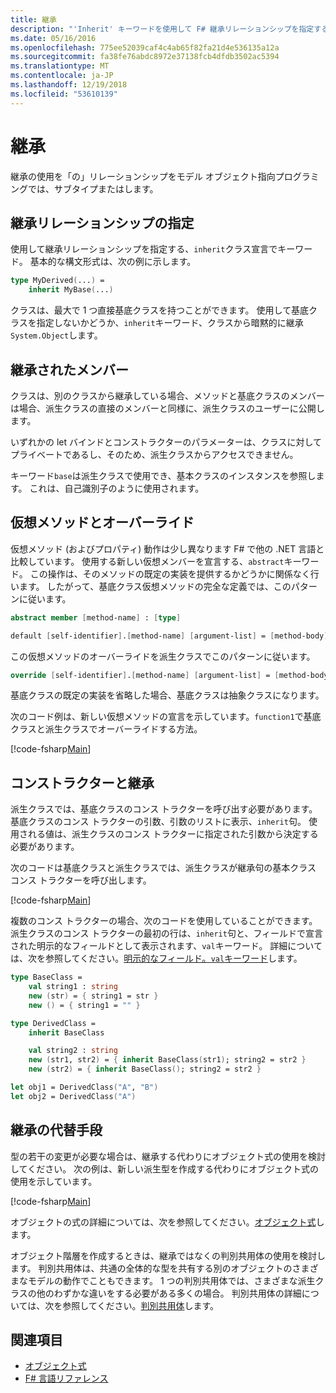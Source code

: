 ```yaml
---
title: 継承
description: "'Inherit' キーワードを使用して F# 継承リレーションシップを指定する方法について説明します。"
ms.date: 05/16/2016
ms.openlocfilehash: 775ee52039caf4c4ab65f82fa21d4e536135a12a
ms.sourcegitcommit: fa38fe76abdc8972e37138fcb4dfdb3502ac5394
ms.translationtype: MT
ms.contentlocale: ja-JP
ms.lasthandoff: 12/19/2018
ms.locfileid: "53610139"
---
```

# <a name="inheritance"></a>継承

継承の使用を「の」リレーションシップをモデル オブジェクト指向プログラミングでは、サブタイプまたはします。

## <a name="specifying-inheritance-relationships"></a>継承リレーションシップの指定

使用して継承リレーションシップを指定する、`inherit`クラス宣言でキーワード。 基本的な構文形式は、次の例に示します。

```fsharp
type MyDerived(...) =
    inherit MyBase(...)
```

クラスは、最大で 1 つ直接基底クラスを持つことができます。 使用して基底クラスを指定しないかどうか、`inherit`キーワード、クラスから暗黙的に継承`System.Object`します。

## <a name="inherited-members"></a>継承されたメンバー

クラスは、別のクラスから継承している場合、メソッドと基底クラスのメンバーは場合、派生クラスの直接のメンバーと同様に、派生クラスのユーザーに公開します。

いずれかの let バインドとコンストラクターのパラメーターは、クラスに対してプライベートであるし、そのため、派生クラスからアクセスできません。

キーワード`base`は派生クラスで使用でき、基本クラスのインスタンスを参照します。 これは、自己識別子のように使用されます。

## <a name="virtual-methods-and-overrides"></a>仮想メソッドとオーバーライド

仮想メソッド (およびプロパティ) 動作は少し異なります F# で他の .NET 言語と比較しています。 使用する新しい仮想メンバーを宣言する、`abstract`キーワード。 この操作は、そのメソッドの既定の実装を提供するかどうかに関係なく行います。 したがって、基底クラス仮想メソッドの完全な定義では、このパターンに従います。

```fsharp
abstract member [method-name] : [type]

default [self-identifier].[method-name] [argument-list] = [method-body]
```

この仮想メソッドのオーバーライドを派生クラスでこのパターンに従います。

```fsharp
override [self-identifier].[method-name] [argument-list] = [method-body]
```

基底クラスの既定の実装を省略した場合、基底クラスは抽象クラスになります。

次のコード例は、新しい仮想メソッドの宣言を示しています。`function1`で基底クラスと派生クラスでオーバーライドする方法。

[!code-fsharp[Main](../../../samples/snippets/fsharp/lang-ref-1/snippet2601.fs)]

## <a name="constructors-and-inheritance"></a>コンストラクターと継承

派生クラスでは、基底クラスのコンス トラクターを呼び出す必要があります。 基底クラスのコンス トラクターの引数、引数のリストに表示、`inherit`句。 使用される値は、派生クラスのコンス トラクターに指定された引数から決定する必要があります。

次のコードは基底クラスと派生クラスでは、派生クラスが継承句の基本クラス コンス トラクターを呼び出します。

[!code-fsharp[Main](../../../samples/snippets/fsharp/lang-ref-1/snippet2602.fs)]

複数のコンス トラクターの場合、次のコードを使用していることができます。 派生クラスのコンス トラクターの最初の行は、`inherit`句と、フィールドで宣言された明示的なフィールドとして表示されます、`val`キーワード。 詳細については、次を参照してください。[明示的なフィールド。`val`キーワード](members/explicit-fields-the-val-keyword.md)します。

```fsharp
type BaseClass =
    val string1 : string
    new (str) = { string1 = str }
    new () = { string1 = "" }

type DerivedClass =
    inherit BaseClass

    val string2 : string
    new (str1, str2) = { inherit BaseClass(str1); string2 = str2 }
    new (str2) = { inherit BaseClass(); string2 = str2 }

let obj1 = DerivedClass("A", "B")
let obj2 = DerivedClass("A")
```

## <a name="alternatives-to-inheritance"></a>継承の代替手段

型の若干の変更が必要な場合は、継承する代わりにオブジェクト式の使用を検討してください。 次の例は、新しい派生型を作成する代わりにオブジェクト式の使用を示しています。

[!code-fsharp[Main](../../../samples/snippets/fsharp/lang-ref-1/snippet2603.fs)]

オブジェクトの式の詳細については、次を参照してください。[オブジェクト式](object-expressions.md)します。

オブジェクト階層を作成するときは、継承ではなくの判別共用体の使用を検討します。 判別共用体は、共通の全体的な型を共有する別のオブジェクトのさまざまなモデルの動作でこともできます。 1 つの判別共用体では、さまざまな派生クラスの他のわずかな違いをする必要がある多くの場合。 判別共用体の詳細については、次を参照してください。[判別共用体](discriminated-unions.md)します。

## <a name="see-also"></a>関連項目

- [オブジェクト式](object-expressions.md)
- [F# 言語リファレンス](index.md)
